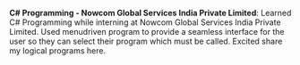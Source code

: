 **C# Programming - Nowcom Global Services India Private Limited**:
Learned C# Programming while interning at Nowcom Global Services India Private Limited. Used menudriven program to provide a seamless interface for the user so they can select their program which must be called. Excited share my logical programs here.
